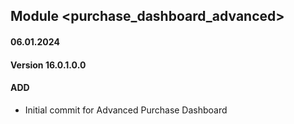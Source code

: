 ## Module <purchase_dashboard_advanced>

#### 06.01.2024
#### Version 16.0.1.0.0
#### ADD

- Initial commit for Advanced Purchase Dashboard
